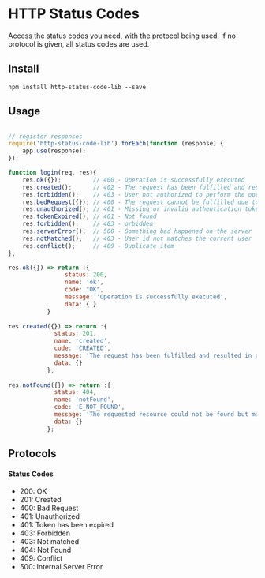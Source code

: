 # HTTP Status Codes
Access the status codes you need, with the protocol being used. If no protocol is given, all status codes are used.

## Install
```
npm install http-status-code-lib --save
```

## Usage
```javascript

// register responses
require('http-status-code-lib').forEach(function (response) {
    app.use(response);
});

function login(req, res){
    res.ok({});         // 400 - Operation is successfully executed    
    res.created();      // 402 - The request has been fulfilled and resulted in a new resource being created
    res.forbidden();    // 403 - User not authorized to perform the operation
    res.bedRequest({}); // 400 - The request cannot be fulfilled due to bad syntax
    res.unauthorized(); // 401 - Missing or invalid authentication token
    res.tokenExpired(); // 401 - Not found
    res.forbidden();    // 403 - orbidden
    res.serverError();  // 500 - Something bad happened on the server
    res.notMatched();   // 403 - User id not matches the current user
    res.conflict();     // 409 - Duplicate item
};

res.ok({}) => return :{  
                status: 200,
                name: 'ok',
                code: "OK",
                message: 'Operation is successfully executed',
                data: { }
           }
           
res.created({}) => return :{
             status: 201,
             name: 'created',
             code: 'CREATED',
             message: 'The request has been fulfilled and resulted in a new resource being created',
             data: {}
           };
           
res.notFound({}) => return :{
             status: 404,
             name: 'notFound',
             code: 'E_NOT_FOUND',
             message: 'The requested resource could not be found but may be available again in the future',
             data: {}
           };
```

## Protocols

#### Status Codes
- 200: OK
- 201: Created
- 400: Bad Request
- 401: Unauthorized
- 401: Token has been expired
- 403: Forbidden
- 403: Not matched
- 404: Not Found
- 409: Conflict
- 500: Internal Server Error